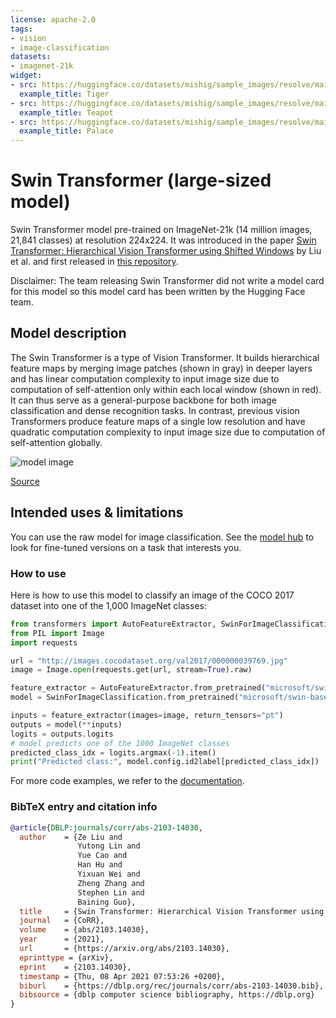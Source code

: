 ```yaml
---
license: apache-2.0
tags:
- vision
- image-classification
datasets:
- imagenet-21k
widget:
- src: https://huggingface.co/datasets/mishig/sample_images/resolve/main/tiger.jpg
  example_title: Tiger
- src: https://huggingface.co/datasets/mishig/sample_images/resolve/main/teapot.jpg
  example_title: Teapot
- src: https://huggingface.co/datasets/mishig/sample_images/resolve/main/palace.jpg
  example_title: Palace
---
```


# Swin Transformer (large-sized model) 

Swin Transformer model pre-trained on ImageNet-21k (14 million images, 21,841 classes) at resolution 224x224. It was introduced in the paper [Swin Transformer: Hierarchical Vision Transformer using Shifted Windows](https://arxiv.org/abs/2103.14030) by Liu et al. and first released in [this repository](https://github.com/microsoft/Swin-Transformer). 

Disclaimer: The team releasing Swin Transformer did not write a model card for this model so this model card has been written by the Hugging Face team.

## Model description

The Swin Transformer is a type of Vision Transformer. It builds hierarchical feature maps by merging image patches (shown in gray) in deeper layers and has linear computation complexity to input image size due to computation of self-attention only within each local window (shown in red). It can thus serve as a general-purpose backbone for both image classification and dense recognition tasks. In contrast, previous vision Transformers produce feature maps of a single low resolution and have quadratic computation complexity to input image size due to computation of self-attention globally.

![model image](https://huggingface.co/datasets/huggingface/documentation-images/resolve/main/swin_transformer_architecture.png)

[Source](https://paperswithcode.com/method/swin-transformer)

## Intended uses & limitations

You can use the raw model for image classification. See the [model hub](https://huggingface.co/models?search=swin) to look for
fine-tuned versions on a task that interests you.

### How to use

Here is how to use this model to classify an image of the COCO 2017 dataset into one of the 1,000 ImageNet classes:

```python
from transformers import AutoFeatureExtractor, SwinForImageClassification
from PIL import Image
import requests

url = "http://images.cocodataset.org/val2017/000000039769.jpg"
image = Image.open(requests.get(url, stream=True).raw)

feature_extractor = AutoFeatureExtractor.from_pretrained("microsoft/swin-base-patch4-window7-224-in22k")
model = SwinForImageClassification.from_pretrained("microsoft/swin-base-patch4-window7-224-in22k")

inputs = feature_extractor(images=image, return_tensors="pt")
outputs = model(**inputs)
logits = outputs.logits
# model predicts one of the 1000 ImageNet classes
predicted_class_idx = logits.argmax(-1).item()
print("Predicted class:", model.config.id2label[predicted_class_idx])
```

For more code examples, we refer to the [documentation](https://huggingface.co/transformers/model_doc/swin.html#).

### BibTeX entry and citation info

```bibtex
@article{DBLP:journals/corr/abs-2103-14030,
  author    = {Ze Liu and
               Yutong Lin and
               Yue Cao and
               Han Hu and
               Yixuan Wei and
               Zheng Zhang and
               Stephen Lin and
               Baining Guo},
  title     = {Swin Transformer: Hierarchical Vision Transformer using Shifted Windows},
  journal   = {CoRR},
  volume    = {abs/2103.14030},
  year      = {2021},
  url       = {https://arxiv.org/abs/2103.14030},
  eprinttype = {arXiv},
  eprint    = {2103.14030},
  timestamp = {Thu, 08 Apr 2021 07:53:26 +0200},
  biburl    = {https://dblp.org/rec/journals/corr/abs-2103-14030.bib},
  bibsource = {dblp computer science bibliography, https://dblp.org}
}
```